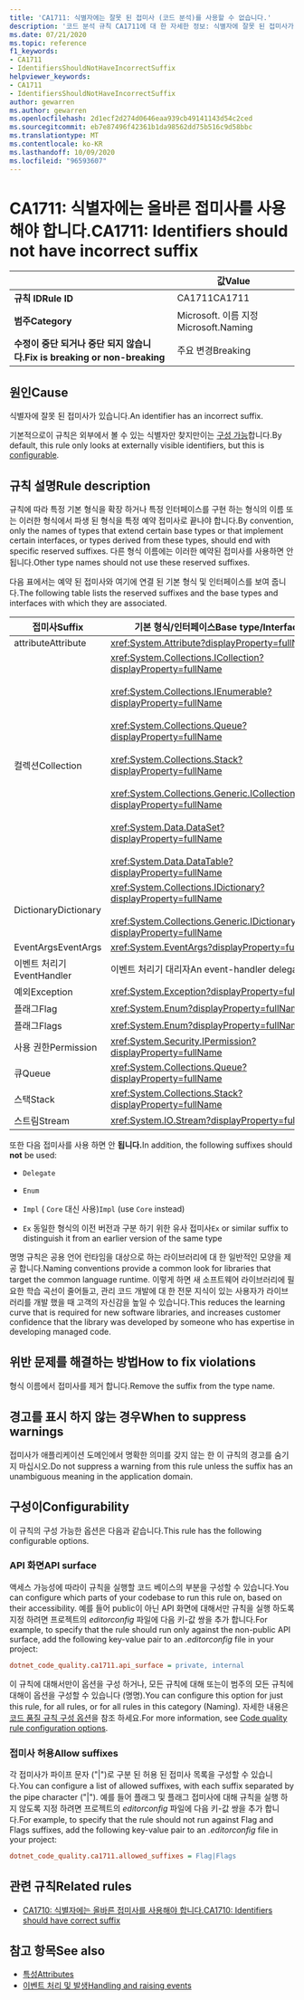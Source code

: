 ```yaml
---
title: 'CA1711: 식별자에는 잘못 된 접미사 (코드 분석)를 사용할 수 없습니다.'
description: '코드 분석 규칙 CA1711에 대 한 자세한 정보: 식별자에 잘못 된 접미사가 없어야 합니다.'
ms.date: 07/21/2020
ms.topic: reference
f1_keywords:
- CA1711
- IdentifiersShouldNotHaveIncorrectSuffix
helpviewer_keywords:
- CA1711
- IdentifiersShouldNotHaveIncorrectSuffix
author: gewarren
ms.author: gewarren
ms.openlocfilehash: 2d1ecf2d274d0646eaa939cb49141143d54c2ced
ms.sourcegitcommit: eb7e87496f42361b1da98562dd75b516c9d58bbc
ms.translationtype: MT
ms.contentlocale: ko-KR
ms.lasthandoff: 10/09/2020
ms.locfileid: "96593607"
---
```

# <a name="ca1711-identifiers-should-not-have-incorrect-suffix"></a><span data-ttu-id="0a6c7-103">CA1711: 식별자에는 올바른 접미사를 사용해야 합니다.</span><span class="sxs-lookup"><span data-stu-id="0a6c7-103">CA1711: Identifiers should not have incorrect suffix</span></span>

| | <span data-ttu-id="0a6c7-104">값</span><span class="sxs-lookup"><span data-stu-id="0a6c7-104">Value</span></span> |
|-|-|
| <span data-ttu-id="0a6c7-105">**규칙 ID**</span><span class="sxs-lookup"><span data-stu-id="0a6c7-105">**Rule ID**</span></span> |<span data-ttu-id="0a6c7-106">CA1711</span><span class="sxs-lookup"><span data-stu-id="0a6c7-106">CA1711</span></span>|
| <span data-ttu-id="0a6c7-107">**범주**</span><span class="sxs-lookup"><span data-stu-id="0a6c7-107">**Category**</span></span> |<span data-ttu-id="0a6c7-108">Microsoft. 이름 지정</span><span class="sxs-lookup"><span data-stu-id="0a6c7-108">Microsoft.Naming</span></span>|
| <span data-ttu-id="0a6c7-109">**수정이 중단 되거나 중단 되지 않습니다.**</span><span class="sxs-lookup"><span data-stu-id="0a6c7-109">**Fix is breaking or non-breaking**</span></span> |<span data-ttu-id="0a6c7-110">주요 변경</span><span class="sxs-lookup"><span data-stu-id="0a6c7-110">Breaking</span></span>|

## <a name="cause"></a><span data-ttu-id="0a6c7-111">원인</span><span class="sxs-lookup"><span data-stu-id="0a6c7-111">Cause</span></span>

<span data-ttu-id="0a6c7-112">식별자에 잘못 된 접미사가 있습니다.</span><span class="sxs-lookup"><span data-stu-id="0a6c7-112">An identifier has an incorrect suffix.</span></span>

<span data-ttu-id="0a6c7-113">기본적으로이 규칙은 외부에서 볼 수 있는 식별자만 찾지만이는 [구성 가능](#configurability)합니다.</span><span class="sxs-lookup"><span data-stu-id="0a6c7-113">By default, this rule only looks at externally visible identifiers, but this is [configurable](#configurability).</span></span>

## <a name="rule-description"></a><span data-ttu-id="0a6c7-114">규칙 설명</span><span class="sxs-lookup"><span data-stu-id="0a6c7-114">Rule description</span></span>

<span data-ttu-id="0a6c7-115">규칙에 따라 특정 기본 형식을 확장 하거나 특정 인터페이스를 구현 하는 형식의 이름 또는 이러한 형식에서 파생 된 형식을 특정 예약 접미사로 끝나야 합니다.</span><span class="sxs-lookup"><span data-stu-id="0a6c7-115">By convention, only the names of types that extend certain base types or that implement certain interfaces, or types derived from these types, should end with specific reserved suffixes.</span></span> <span data-ttu-id="0a6c7-116">다른 형식 이름에는 이러한 예약된 접미사를 사용하면 안 됩니다.</span><span class="sxs-lookup"><span data-stu-id="0a6c7-116">Other type names should not use these reserved suffixes.</span></span>

<span data-ttu-id="0a6c7-117">다음 표에서는 예약 된 접미사와 여기에 연결 된 기본 형식 및 인터페이스를 보여 줍니다.</span><span class="sxs-lookup"><span data-stu-id="0a6c7-117">The following table lists the reserved suffixes and the base types and interfaces with which they are associated.</span></span>

|<span data-ttu-id="0a6c7-118">접미사</span><span class="sxs-lookup"><span data-stu-id="0a6c7-118">Suffix</span></span>|<span data-ttu-id="0a6c7-119">기본 형식/인터페이스</span><span class="sxs-lookup"><span data-stu-id="0a6c7-119">Base type/Interface</span></span>|
|------------|--------------------------|
|<span data-ttu-id="0a6c7-120">attribute</span><span class="sxs-lookup"><span data-stu-id="0a6c7-120">Attribute</span></span>|<xref:System.Attribute?displayProperty=fullName>|
|<span data-ttu-id="0a6c7-121">컬렉션</span><span class="sxs-lookup"><span data-stu-id="0a6c7-121">Collection</span></span>|<xref:System.Collections.ICollection?displayProperty=fullName><br/><br/><xref:System.Collections.IEnumerable?displayProperty=fullName><br/><br/><xref:System.Collections.Queue?displayProperty=fullName><br/><br/><xref:System.Collections.Stack?displayProperty=fullName><br/><br/><xref:System.Collections.Generic.ICollection%601?displayProperty=fullName><br/><br/><xref:System.Data.DataSet?displayProperty=fullName><br/><br/><xref:System.Data.DataTable?displayProperty=fullName>|
|<span data-ttu-id="0a6c7-122">Dictionary</span><span class="sxs-lookup"><span data-stu-id="0a6c7-122">Dictionary</span></span>|<xref:System.Collections.IDictionary?displayProperty=fullName><br/><br/><xref:System.Collections.Generic.IDictionary%602?displayProperty=fullName>|
|<span data-ttu-id="0a6c7-123">EventArgs</span><span class="sxs-lookup"><span data-stu-id="0a6c7-123">EventArgs</span></span>|<xref:System.EventArgs?displayProperty=fullName>|
|<span data-ttu-id="0a6c7-124">이벤트 처리기</span><span class="sxs-lookup"><span data-stu-id="0a6c7-124">EventHandler</span></span>|<span data-ttu-id="0a6c7-125">이벤트 처리기 대리자</span><span class="sxs-lookup"><span data-stu-id="0a6c7-125">An event-handler delegate</span></span>|
|<span data-ttu-id="0a6c7-126">예외</span><span class="sxs-lookup"><span data-stu-id="0a6c7-126">Exception</span></span>|<xref:System.Exception?displayProperty=fullName>|
|<span data-ttu-id="0a6c7-127">플래그</span><span class="sxs-lookup"><span data-stu-id="0a6c7-127">Flag</span></span>|<xref:System.Enum?displayProperty=fullName>|
|<span data-ttu-id="0a6c7-128">플래그</span><span class="sxs-lookup"><span data-stu-id="0a6c7-128">Flags</span></span>|<xref:System.Enum?displayProperty=fullName>|
|<span data-ttu-id="0a6c7-129">사용 권한</span><span class="sxs-lookup"><span data-stu-id="0a6c7-129">Permission</span></span>|<xref:System.Security.IPermission?displayProperty=fullName>|
|<span data-ttu-id="0a6c7-130">큐</span><span class="sxs-lookup"><span data-stu-id="0a6c7-130">Queue</span></span>|<xref:System.Collections.Queue?displayProperty=fullName>|
|<span data-ttu-id="0a6c7-131">스택</span><span class="sxs-lookup"><span data-stu-id="0a6c7-131">Stack</span></span>|<xref:System.Collections.Stack?displayProperty=fullName>|
|<span data-ttu-id="0a6c7-132">스트림</span><span class="sxs-lookup"><span data-stu-id="0a6c7-132">Stream</span></span>|<xref:System.IO.Stream?displayProperty=fullName>|

<span data-ttu-id="0a6c7-133">또한 다음 접미사를 사용 하면 안 **됩니다.**</span><span class="sxs-lookup"><span data-stu-id="0a6c7-133">In addition, the following suffixes should **not** be used:</span></span>

- `Delegate`

- `Enum`

- <span data-ttu-id="0a6c7-134">`Impl` ( `Core` 대신 사용)</span><span class="sxs-lookup"><span data-stu-id="0a6c7-134">`Impl` (use `Core` instead)</span></span>

- <span data-ttu-id="0a6c7-135">`Ex` 동일한 형식의 이전 버전과 구분 하기 위한 유사 접미사</span><span class="sxs-lookup"><span data-stu-id="0a6c7-135">`Ex` or similar suffix to distinguish it from an earlier version of the same type</span></span>

<span data-ttu-id="0a6c7-136">명명 규칙은 공용 언어 런타임을 대상으로 하는 라이브러리에 대 한 일반적인 모양을 제공 합니다.</span><span class="sxs-lookup"><span data-stu-id="0a6c7-136">Naming conventions provide a common look for libraries that target the common language runtime.</span></span> <span data-ttu-id="0a6c7-137">이렇게 하면 새 소프트웨어 라이브러리에 필요한 학습 곡선이 줄어들고, 관리 코드 개발에 대 한 전문 지식이 있는 사용자가 라이브러리를 개발 했을 때 고객의 자신감을 높일 수 있습니다.</span><span class="sxs-lookup"><span data-stu-id="0a6c7-137">This reduces the learning curve that is required for new software libraries, and increases customer confidence that the library was developed by someone who has expertise in developing managed code.</span></span>

## <a name="how-to-fix-violations"></a><span data-ttu-id="0a6c7-138">위반 문제를 해결하는 방법</span><span class="sxs-lookup"><span data-stu-id="0a6c7-138">How to fix violations</span></span>

<span data-ttu-id="0a6c7-139">형식 이름에서 접미사를 제거 합니다.</span><span class="sxs-lookup"><span data-stu-id="0a6c7-139">Remove the suffix from the type name.</span></span>

## <a name="when-to-suppress-warnings"></a><span data-ttu-id="0a6c7-140">경고를 표시 하지 않는 경우</span><span class="sxs-lookup"><span data-stu-id="0a6c7-140">When to suppress warnings</span></span>

<span data-ttu-id="0a6c7-141">접미사가 애플리케이션 도메인에서 명확한 의미를 갖지 않는 한 이 규칙의 경고를 숨기지 마십시오.</span><span class="sxs-lookup"><span data-stu-id="0a6c7-141">Do not suppress a warning from this rule unless the suffix has an unambiguous meaning in the application domain.</span></span>

## <a name="configurability"></a><span data-ttu-id="0a6c7-142">구성이</span><span class="sxs-lookup"><span data-stu-id="0a6c7-142">Configurability</span></span>

<span data-ttu-id="0a6c7-143">이 규칙의 구성 가능한 옵션은 다음과 같습니다.</span><span class="sxs-lookup"><span data-stu-id="0a6c7-143">This rule has the following configurable options.</span></span>

### <a name="api-surface"></a><span data-ttu-id="0a6c7-144">API 화면</span><span class="sxs-lookup"><span data-stu-id="0a6c7-144">API surface</span></span>

<span data-ttu-id="0a6c7-145">액세스 가능성에 따라이 규칙을 실행할 코드 베이스의 부분을 구성할 수 있습니다.</span><span class="sxs-lookup"><span data-stu-id="0a6c7-145">You can configure which parts of your codebase to run this rule on, based on their accessibility.</span></span> <span data-ttu-id="0a6c7-146">예를 들어 public이 아닌 API 화면에 대해서만 규칙을 실행 하도록 지정 하려면 프로젝트의 *editorconfig* 파일에 다음 키-값 쌍을 추가 합니다.</span><span class="sxs-lookup"><span data-stu-id="0a6c7-146">For example, to specify that the rule should run only against the non-public API surface, add the following key-value pair to an *.editorconfig* file in your project:</span></span>

```ini
dotnet_code_quality.ca1711.api_surface = private, internal
```

<span data-ttu-id="0a6c7-147">이 규칙에 대해서만이 옵션을 구성 하거나, 모든 규칙에 대해 또는이 범주의 모든 규칙에 대해이 옵션을 구성할 수 있습니다 (명명).</span><span class="sxs-lookup"><span data-stu-id="0a6c7-147">You can configure this option for just this rule, for all rules, or for all rules in this category (Naming).</span></span> <span data-ttu-id="0a6c7-148">자세한 내용은 [코드 품질 규칙 구성 옵션](../code-quality-rule-options.md)을 참조 하세요.</span><span class="sxs-lookup"><span data-stu-id="0a6c7-148">For more information, see [Code quality rule configuration options](../code-quality-rule-options.md).</span></span>

### <a name="allow-suffixes"></a><span data-ttu-id="0a6c7-149">접미사 허용</span><span class="sxs-lookup"><span data-stu-id="0a6c7-149">Allow suffixes</span></span>

<span data-ttu-id="0a6c7-150">각 접미사가 파이프 문자 ("|")로 구분 된 허용 된 접미사 목록을 구성할 수 있습니다.</span><span class="sxs-lookup"><span data-stu-id="0a6c7-150">You can configure a list of allowed suffixes, with each suffix separated by the pipe character ("|").</span></span> <span data-ttu-id="0a6c7-151">예를 들어 플래그 및 플래그 접미사에 대해 규칙을 실행 하지 않도록 지정 하려면 프로젝트의 *editorconfig* 파일에 다음 키-값 쌍을 추가 합니다.</span><span class="sxs-lookup"><span data-stu-id="0a6c7-151">For example, to specify that the rule should not run against Flag and Flags suffixes, add the following key-value pair to an *.editorconfig* file in your project:</span></span>

```ini
dotnet_code_quality.ca1711.allowed_suffixes = Flag|Flags
```

## <a name="related-rules"></a><span data-ttu-id="0a6c7-152">관련 규칙</span><span class="sxs-lookup"><span data-stu-id="0a6c7-152">Related rules</span></span>

- [<span data-ttu-id="0a6c7-153">CA1710: 식별자에는 올바른 접미사를 사용해야 합니다.</span><span class="sxs-lookup"><span data-stu-id="0a6c7-153">CA1710: Identifiers should have correct suffix</span></span>](ca1710.md)

## <a name="see-also"></a><span data-ttu-id="0a6c7-154">참고 항목</span><span class="sxs-lookup"><span data-stu-id="0a6c7-154">See also</span></span>

- [<span data-ttu-id="0a6c7-155">특성</span><span class="sxs-lookup"><span data-stu-id="0a6c7-155">Attributes</span></span>](../../../standard/design-guidelines/attributes.md)
- [<span data-ttu-id="0a6c7-156">이벤트 처리 및 발생</span><span class="sxs-lookup"><span data-stu-id="0a6c7-156">Handling and raising events</span></span>](../../../standard/events/index.md)
